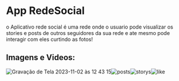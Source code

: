 # App RedeSocial 
o Aplicativo rede social é uma rede onde o usuario pode visualizar os stories e posts de outros seguidores da sua rede e ate mesmo pode interagir com eles curtindo as fotos!

## Imagens e Videos:

![Gravação de Tela 2023-11-02 às 12 43 15](https://github.com/LeticiaSpeda/testeMVVM_App/assets/85207486/9555dc4a-9f6c-4b74-9bc0-3586d78d2dc7)![posts](https://github.com/LeticiaSpeda/testeMVVM_App/assets/85207486/e2560bac-7edf-4c22-86bf-0b7a0610cf58)![storys](https://github.com/LeticiaSpeda/testeMVVM_App/assets/85207486/900e3c7a-8a53-459c-a14e-91ba0bc41291)![like](https://github.com/LeticiaSpeda/testeMVVM_App/assets/85207486/f2aeedcd-5593-494c-b0e2-f9161331d8a2)



